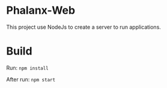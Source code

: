 # Phalanx-Web

This project use NodeJs to create a server to run applications.

# Build

Run: ```npm install```

After run: ```npm start```
